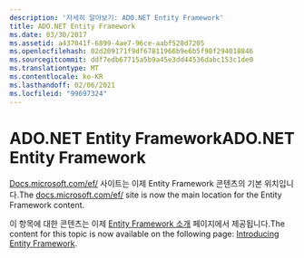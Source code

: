 ```yaml
---
description: '자세히 알아보기: ADO.NET Entity Framework'
title: ADO.NET Entity Framework
ms.date: 03/30/2017
ms.assetid: a437041f-6899-4ae7-96ce-aabf528d7205
ms.openlocfilehash: 02d209171f9df67811966b9e6b5f98f294018846
ms.sourcegitcommit: ddf7edb67715a5b9a45e3dd44536dabc153c1de0
ms.translationtype: MT
ms.contentlocale: ko-KR
ms.lasthandoff: 02/06/2021
ms.locfileid: "99697324"
---
```

# <a name="adonet-entity-framework"></a><span data-ttu-id="43722-103">ADO.NET Entity Framework</span><span class="sxs-lookup"><span data-stu-id="43722-103">ADO.NET Entity Framework</span></span>

<span data-ttu-id="43722-104">[Docs.microsoft.com/ef/](/ef/) 사이트는 이제 Entity Framework 콘텐츠의 기본 위치입니다.</span><span class="sxs-lookup"><span data-stu-id="43722-104">The [docs.microsoft.com/ef/](/ef/) site is now the main location for the Entity Framework content.</span></span>  
  
 <span data-ttu-id="43722-105">이 항목에 대한 콘텐츠는 이제 [Entity Framework 소개](/ef/ef6/get-started) 페이지에서 제공됩니다.</span><span class="sxs-lookup"><span data-stu-id="43722-105">The content for this topic is now available on the following page: [Introducing Entity Framework](/ef/ef6/get-started).</span></span>
